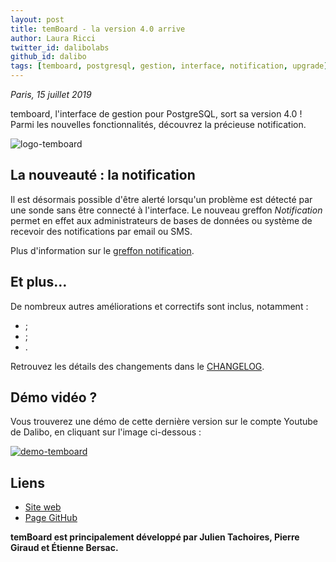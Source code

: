 ```yaml
---
layout: post
title: temBoard - la version 4.0 arrive
author: Laura Ricci
twitter_id: dalibolabs
github_id: dalibo
tags: [temboard, postgresql, gestion, interface, notification, upgrade]
---
```


*Paris, 15 juillet 2019*

temboard, l'interface de gestion pour PostgreSQL, sort sa version 4.0 ! Parmi les nouvelles fonctionnalités, découvrez la
précieuse notification.

<!--MORE-->

![logo-temboard](https://raw.githubusercontent.com/dalibo/blog/gh-pages/img/temboard-bandeau-orange-catchphrase-ombre.png)


## La nouveauté : la notification

Il est désormais possible d'être alerté lorsqu'un problème est détecté par une sonde sans être connecté à l'interface.
Le nouveau greffon *Notification* permet en effet aux administrateurs de bases de données ou système de recevoir des
notifications par email ou SMS.

Plus d'information sur le [greffon notification](https://temboard.readthedocs.io/en/latest/temboard-howto-alerting/).


## Et plus…

De nombreux autres améliorations et correctifs sont inclus, notamment :

   *  ;
   *  ;
   * .
   
Retrouvez les détails des changements dans le [CHANGELOG](https://dali.bo/temboard_changelog).

## Démo vidéo ?

Vous trouverez une démo de cette dernière version sur le compte Youtube de Dalibo, en cliquant sur l'image ci-dessous :

[![demo-temboard](https://raw.githubusercontent.com/dalibo/blog/gh-pages/img/screen-temboard.png)](
https://youtu.be/0gSzKYTHEEw "Demo temboard")


## Liens
  * [Site web](https://dali.bo/temboard)  
  * [Page GitHub](https://dali.bo/temboard_github)


**temBoard est principalement développé par Julien Tachoires, Pierre Giraud et Étienne Bersac.**
